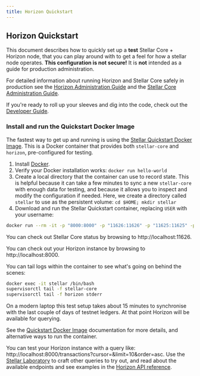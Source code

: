 ```yaml
---
title: Horizon Quickstart
---
```

## Horizon Quickstart
This document describes how to quickly set up a **test** Stellar Core + Horizon node, that you can play around with to get a feel for how a stellar node operates. **This configuration is not secure!** It is **not** intended as a guide for production administration.

For detailed information about running Horizon and Stellar Core safely in production see the [Horizon Administration Guide](admin.md) and the [Stellar Core Administration Guide](https://www.stellar.org/developers/stellar-core/software/admin.html).

If you're ready to roll up your sleeves and dig into the code, check out the [Developer Guide](developing.md).

### Install and run the Quickstart Docker Image
The fastest way to get up and running is using the [Stellar Quickstart Docker Image](https://github.com/stellar/docker-stellar-core-horizon). This is a Docker container that provides both `stellar-core` and `horizon`, pre-configured for testing.

1. Install [Docker](https://www.docker.com/get-started).
2. Verify your Docker installation works: `docker run hello-world`
3. Create a local directory that the container can use to record state. This is helpful because it can take a few minutes to sync a new `stellar-core` with enough data for testing, and because it allows you to inspect and modify the configuration if needed. Here, we create a directory called `stellar` to use as the persistent volume:
`cd $HOME; mkdir stellar`
4. Download and run the Stellar Quickstart container, replacing `USER` with your username:

```bash
docker run --rm -it -p "8000:8000" -p "11626:11626" -p "11625:11625" -p"8002:5432" -v $HOME/stellar:/opt/stellar --name stellar stellar/quickstart --testnet
```

You can check out Stellar Core status by browsing to http://localhost:11626.

You can check out your Horizon instance by browsing to http://localhost:8000.

You can tail logs within the container to see what's going on behind the scenes:
```bash
docker exec -it stellar /bin/bash
supervisorctl tail -f stellar-core
supervisorctl tail -f horizon stderr
```

On a modern laptop this test setup takes about 15 minutes to synchronise with the last couple of days of testnet ledgers. At that point Horizon will be available for querying. 

See the [Quickstart Docker Image](https://github.com/stellar/docker-stellar-core-horizon) documentation for more details, and alternative ways to run the container. 

You can test your Horizon instance with a query like: http://localhost:8000/transactions?cursor=&limit=10&order=asc. Use the [Stellar Laboratory](https://www.stellar.org/laboratory/) to craft other queries to try out,
and read about the available endpoints and see examples in the [Horizon API reference](https://www.stellar.org/developers/horizon/reference/).

